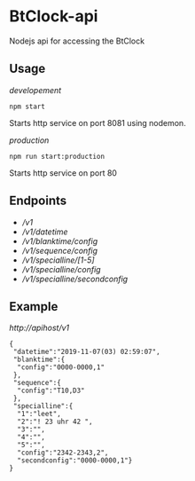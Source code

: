 # BtClock-api

Nodejs api for accessing the BtClock

## Usage
*developement*
```
npm start
```
Starts http service on port 8081 using nodemon.

*production*
```
npm run start:production
```
Starts http service on port 80


## Endpoints
 * */v1*
 * */v1/datetime*
 * */v1/blanktime/config*
 * */v1/sequence/config*
 * */v1/specialline/[1-5]*
 * */v1/specialline/config*
 * */v1/specialline/secondconfig*

## Example
*http://apihost/v1*
```
{
 "datetime":"2019-11-07(03) 02:59:07",
 "blanktime":{
  "config":"0000-0000,1"
 },
 "sequence":{
  "config":"T10,D3"
 },
 "specialline":{
  "1":"leet",
  "2":"! 23 uhr 42 ",
  "3":"",
  "4":"",
  "5":"",
  "config":"2342-2343,2",
  "secondconfig":"0000-0000,1"}
}
```

